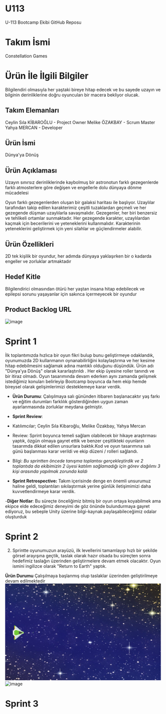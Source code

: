 # U113
U-113 Bootcamp Ekibi GitHub Reposu
# **Takım İsmi**
Constellation Games
# Ürün İle İlgili Bilgiler
Bilgilendiri olmasıyla her yaştaki bireye hitap edecek ve bu sayede uzayın ve bilginin derinliklerine doğru oyuncuları bir macera bekliyor olucak.

## Takım Elemanları

Ceylin Sıla KİBAROĞLU - Project Owner
Melike ÖZAKBAY - Scrum Master
Yahya MERCAN - Developer

## Ürün İsmi

Dünya'ya Dönüş

## Ürün Açıklaması
Uzayın sınırsız derinliklerinde kaybolmuş bir astronotun farklı gezegenlerde farklı atmosterlere göre değişen ve engellerle dolu dünyaya dönme mücadelesi

Oyun farklı gezegenlerden oluşan bir galaksi haritası ile başlıyor. Uzaylılar tarafından takip edilen karakterimiz çeşitli tuzaklardan geçmeli ve her gezegende düşman uzaylılarla savaşmalıdır. Gezegenler, her biri benzersiz ve tehlikeli ortamlar sunmaktadır. Her gezegende karakter, uzaylılardan kaçmak için becerilerini ve yeteneklerini kullanmalıdır. Karakterinin yeteneklerini geliştirmek için yeni silahlar ve güçlendirmeler alabilir. 

## Ürün Özellikleri
2D tek kişilik bir oyundur, her adımda dünyaya yaklaşırken bir o kadarda engeller ve zorluklar artmaktadır

## Hedef Kitle

Bilgilendirici olmasından ötürü her yaştan insana hitap edebilecek ve epilepsi sorunu yaşayanlar için sakınca içermeyecek bir oyundur

## Product Backlog URL

![image](https://github.com/Meigibrary/U113/assets/120041360/96973cb6-71f2-46ff-a386-2f97621881f8)

# Sprint 1 
   İlk toplantımızda hızlıca bir oyun fikri bulup bunu geliştirmeye odaklandık, oyunumuzda 2D kullanmanın oynanabilirliğini kolaylaştırma ve her kesime hitap  edebilmesini sağlamak adına mantıklı olduğunu düşündük.
   Ürün adı "Dünya'ya Dönüş" olarak kararlaştırıldı .
   Her ekip üyesine roller tanındı ve  bir itiraz olmadı.
   Oyun tasarımında  devam ederken aynı zamanda gelişmek istediğimiz konuları belirleyip Bootcamp boyunca da hem ekip hemde bireysel olarak gelişimlerimizi desteklemeye karar verdik.

- **Ürün Durumu**: Çalışılmaya salı gününden itibaren başlanacaktır yaş farkı ve eğitim durumları farklılık gösterdiğinden uygun zaman ayarlanmasında zorluklar meydana gelmiştir.
  
- **Sprint Review**: 
- Katılımcılar; Ceylin Sıla Kibaroğlu, Melike Özakbay, Yahya Mercan
- Review: Sprint boyunca temeli sağlam olabilecek bir hikaye araştırması yaptık, özgün olmaya gayret ettik ve benzer çeşitlikteki oyunların tasarımda dikkat edilen unsurlara baktık.Kod ve oyun tasarımına salı günü başlanması karar verildi ve ekip düzeni / rolleri sağlandı. 
- Bilgi: *Bu sprintten öncede tanışma toplantısı gerçekleştirdik ve 2 toplantıda da ekibimizin 2 üyesi katılım sağlamadığı için görev dağılımı 3 kişi arasında yapılmak zorunda kaldı*

- **Sprint Retrospective:**
 Takım içerisinde denge en önemli unsurumuz haline geldi, toplantıları sıkılaştırmak yerine günlük iletişimimizi daha kuvvetlendirmeye karar verdik.  
 
-**Diğer Notlar**:
Bu süreçte önceliğimiz bitmiş bir oyun ortaya koyabilmek ama ekipce elde edeceğimiz deneyimi de göz önünde bulundurmaya gayret ediyoruz, bu sebeple Unity üzerine bilgi-kaynak paylaşabileceğimiz odalar oluşturduk

# Sprint 2
2. Sprintte oyunumuzun arayüzü, ilk levellerini tamamlayıp hızlı bir şekilde görsel arayışına geçtik, taslak olarak hazır olsada bu süreçten sonra hedefimiz taslağın üzerinden geliştirmelere devam etmek olacaktır.
Oyun ismini ingilizce olarak "Return to Earth" yaptık.


**Ürün Durumu**
Çalışılmaya başlanmış olup taslaklar üzerinden geliştirilmeye devam edilmektedir 
![image](https://github.com/Meigibrary/U113/blob/main/eb8ad1ab-187f-460f-9f63-005a8a90b23e.jpg) ![image](https://github.com/Meigibrary/U113/blob/main/edebba4d-a953-4f2e-93a3-f06eb3636279.jpg=)


# Sprint 3
